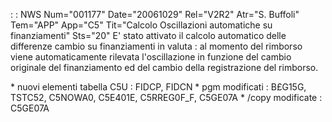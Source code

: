  :  : NWS Num="001177" Date="20061029" Rel="V2R2" Atr="S. Buffoli" Tem="APP" App="C5" Tit="Calcolo Oscillazioni automatiche su finanziamenti" Sts="20"
E' stato attivato il calcolo automatico delle differenze cambio su finanziamenti in valuta :  al momento del rimborso viene automaticamente rilevata l'oscillazione in funzione del cambio originale
del finanziamento ed del cambio della registrazione del rimborso.

\* nuovi elementi tabella C5U :  FIDCP, FIDCN
\* pgm modificati :  B£G15G, TSTC52, C5NOWA0, C5E401E, C5RREG0F_F, C5GE07A \* /copy modificate :  C5GE07A

